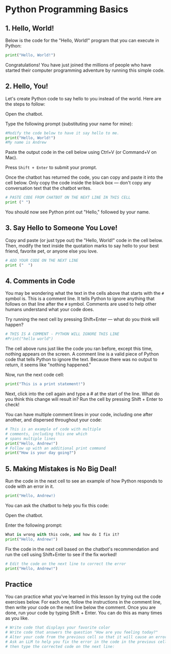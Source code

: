 # Python Programming Basics

## 1. Hello, World!

Below is the code for the "Hello, World!" program that you can execute in Python:

```python
print("Hello, World!")
```
Congratulations! You have just joined the millions of people who have started their computer programming adventure by running this simple code.

## 2. Hello, You!    
Let's create Python code to say hello to you instead of the world. Here are the steps to follow:

Open the chatbot.

Type the following prompt (substituting your name for mine):

```python
#Modify the code below to have it say hello to me.
print("Hello, World!")
#My name is Andrew
```
Paste the output code in the cell below using Ctrl+V (or Command+V on Mac).

Press `Shift + Enter` to submit your prompt.

Once the chatbot has returned the code, you can copy and paste it into the cell below. Only copy the code inside the black box — don't copy any conversation text that the chatbot writes.

```python
# PASTE CODE FROM CHATBOT ON THE NEXT LINE IN THIS CELL
print (" ")
```
You should now see Python print out "Hello," followed by your name.

## 3. Say Hello to Someone You Love!     
Copy and paste (or just type out) the "Hello, World!" code in the cell below. Then, modify the text inside the quotation marks to say hello to your best friend, favorite pet, or anyone else you love.

```python
# ADD YOUR CODE ON THE NEXT LINE
print ("  ")
```
## 4. Comments in Code     
You may be wondering what the text in the cells above that starts with the `#` symbol is. This is a comment line. It tells Python to ignore anything that follows on that line after the `#` symbol. Comments are used to help other humans understand what your code does.

Try running the next cell by pressing Shift+Enter — what do you think will happen?

```python
# THIS IS A COMMENT - PYTHON WILL IGNORE THIS LINE
#Print("hello world")
```
The cell above runs just like the code you ran before, except this time, nothing appears on the screen. A comment line is a valid piece of Python code that tells Python to ignore the text. Because there was no output to return, it seems like "nothing happened."

Now, run the next code cell:

```python
print("This is a print statement!")
```
Next, click into the cell again and type a # at the start of the line. What do you think this change will result in? Run the cell by pressing Shift + Enter to check!

You can have multiple comment lines in your code, including one after another, and dispersed throughout your code:

```python
# This is an example of code with multiple
# comments, including this one which
# spans multiple lines
print("Hello, Andrew!")
# Follow up with an additional print command
print("How is your day going?")
```
## 5. Making Mistakes is No Big Deal!     
Run the code in the next cell to see an example of how Python responds to code with an error in it.

```python
print("Hello, Andrew!)
```
You can ask the chatbot to help you fix this code:

Open the chatbot.

Enter the following prompt:

```python
What is wrong with this code, and how do I fix it?
print("Hello, Andrew!")
```
Fix the code in the next cell based on the chatbot's recommendation and run the cell using Shift+Enter to see if the fix worked!

```python
# Edit the code on the next line to correct the error 
print("Hello, Andrew!")
```
## Practice
You can practice what you've learned in this lesson by trying out the code exercises below. For each one, follow the instructions in the comment line, then write your code on the next line below the comment. Once you are done, run your code by typing Shift + Enter. You can do this as many times as you like.

```python
# Write code that displays your favorite color
# Write code that answers the question "How are you feeling today?"
# Alter your code from the previous cell so that it will cause an error when you run it
# Ask an LLM to help you fix the error in the code in the previous cell (or fix yourself) and
# then type the corrected code on the next line:
```
